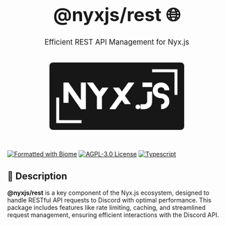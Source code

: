<div align="center" style="padding: 30px;">
  <h1 style="font-size: 3em; font-weight: bold;">@nyxjs/rest 🌐</h1>
  <p style="font-size: 1.2em; margin-top: 10px;">Efficient REST API Management for Nyx.js</p>
  <img src="../../assets/nyxjs_banner.png" alt="Nyx.js Banner" width="70%" style="margin-top: 20px; border-radius: 8px;">
</div>

[![Formatted with Biome](https://img.shields.io/badge/Formatted_with-Biome-27272a?style=for-the-badge&logo=biome)](https://biomejs.dev/)
[![AGPL-3.0 License](https://img.shields.io/badge/License-AGPL_3.0-3f3f46?style=for-the-badge)](https://www.gnu.org/licenses/agpl-3.0.html)
[![Typescript](https://img.shields.io/badge/TypeScript-Ready-52525b?style=for-the-badge&logo=typescript)](https://www.typescriptlang.org/)

## 🌟 Description

**@nyxjs/rest** is a key component of the Nyx.js ecosystem, designed to handle RESTful API requests to Discord with
optimal performance. This package includes features like rate limiting, caching, and streamlined request management,
ensuring efficient interactions with the Discord API.
